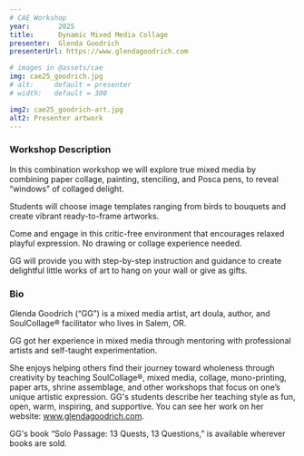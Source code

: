 ```yaml
---
# CAE Workshop
year:       2025
title:      Dynamic Mixed Media Collage
presenter:  Glenda Goodrich
presenterUrl: https://www.glendagoodrich.com

# images in @assets/cae
img: cae25_goodrich.jpg
# alt:     default = presenter
# width:   default = 300

img2: cae25_goodrich-art.jpg
alt2: Presenter artwork
---
```


### Workshop Description

In this combination workshop we will explore true mixed media by 
combining paper collage, painting, stenciling, and Posca pens, 
to reveal “windows” of collaged delight. 

Students will choose image templates ranging from birds to 
bouquets and create vibrant ready-to-frame artworks. 

Come and engage in this critic-free environment that encourages 
relaxed playful expression. No drawing or collage experience needed. 

GG will provide you with step-by-step instruction and guidance 
to create delightful little works of art to hang on your wall 
or give as gifts.

### Bio

Glenda Goodrich (“GG”) is a mixed media artist, art doula, author, and SoulCollage® 
facilitator who lives in Salem, OR. 

GG got her experience in mixed media through mentoring with professional 
artists and self-taught experimentation. 

She enjoys helping others find their journey toward wholeness through 
creativity by teaching SoulCollage®, mixed media, collage, mono-printing, 
paper arts, shrine assemblage, and other workshops that focus on one’s 
unique artistic expression. GG's students describe her teaching style as 
fun, open, warm, inspiring, and supportive. You can see her work on her website: www.glendagoodrich.com. 

GG's book “Solo Passage: 13 Quests, 13 Questions,” is available wherever books are sold.
 
</Layout>